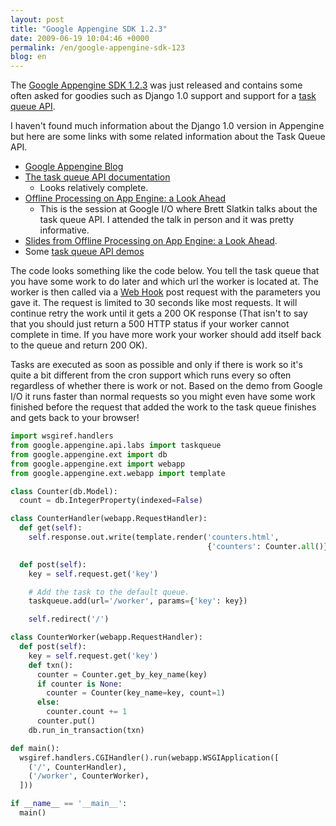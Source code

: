 ```yaml
---
layout: post
title: "Google Appengine SDK 1.2.3"
date: 2009-06-19 10:04:46 +0000
permalink: /en/google-appengine-sdk-123
blog: en
---
```


The [Google Appengine
SDK 1.2.3](http://code.google.com/p/googleappengine/wiki/SdkReleaseNotes#Version_1.2.3_-_June_18,_2009)
was just released and contains some often asked for goodies such as
Django 1.0 support and support for a [task queue
API](http://googleappengine.blogspot.com/2009/06/new-task-queue-api-on-google-app-engine.html).

I haven't found much information about the Django 1.0 version in
Appengine but here are some links with some related information about
the Task Queue API.

  - [Google Appengine Blog](http://googleappengine.blogspot.com/)
  - [The task queue API
    documentation](http://code.google.com/appengine/docs/python/taskqueue/overview.html)
    - Looks relatively complete.
  - [Offline Processing on App Engine: a Look
    Ahead](http://code.google.com/events/io/sessions/OfflineProcessingAppEngine.html)
    - This is the session at Google I/O where Brett Slatkin talks about
    the task queue API. I attended the talk in person and it was pretty
    informative.
  - [Slides from Offline Processing on App Engine: a Look
    Ahead](http://dl.google.com/io/2009/pres/Th_1045_Offline_Processing_On_App_Engine_A_Look_Ahead.pdf).
  - Some [task queue API
    demos](http://googleappengine.googlecode.com/svn/trunk/python/demos/taskqueue_examples/)

The code looks something like the code below. You tell the task queue
that you have some work to do later and which url the worker is located
at. The worker is then called via a [Web
Hook](http://blog.webhooks.org/about/) post request with the parameters
you gave it. The request is limited to 30 seconds like most requests. It
will continue retry the work until it gets a 200 OK response (That isn't
to say that you should just return a 500 HTTP status if your worker
cannot complete in time. If you have more work your worker should add
itself back to the queue and return 200 OK).

Tasks are executed as soon as possible and only if there is work so it's
quite a bit different from the cron support which runs every so often
regardless of whether there is work or not. Based on the demo from
Google I/O it runs faster than normal requests so you might even have
some work finished before the request that added the work to the task
queue finishes and gets back to your browser\!

``` python
import wsgiref.handlers
from google.appengine.api.labs import taskqueue
from google.appengine.ext import db
from google.appengine.ext import webapp
from google.appengine.ext.webapp import template

class Counter(db.Model):
  count = db.IntegerProperty(indexed=False)

class CounterHandler(webapp.RequestHandler):
  def get(self):
    self.response.out.write(template.render('counters.html',
                                            {'counters': Counter.all()}))

  def post(self):
    key = self.request.get('key')

    # Add the task to the default queue.
    taskqueue.add(url='/worker', params={'key': key})

    self.redirect('/')

class CounterWorker(webapp.RequestHandler):
  def post(self):
    key = self.request.get('key')
    def txn():
      counter = Counter.get_by_key_name(key)
      if counter is None:
        counter = Counter(key_name=key, count=1)
      else:
        counter.count += 1
      counter.put()
    db.run_in_transaction(txn)

def main():
  wsgiref.handlers.CGIHandler().run(webapp.WSGIApplication([
    ('/', CounterHandler),
    ('/worker', CounterWorker),
  ]))

if __name__ == '__main__':
  main()
```
